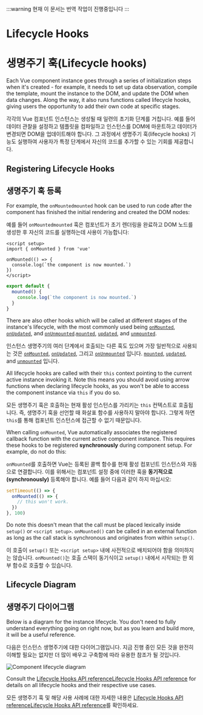 :::warning 현재 이 문서는 번역 작업이 진행중입니다
:::


# Lifecycle Hooks
# 생명주기 훅(Lifecycle hooks)


Each Vue component instance goes through a series of initialization steps when it's created - for example, it needs to set up data observation, compile the template, mount the instance to the DOM, and update the DOM when data changes. Along the way, it also runs functions called lifecycle hooks, giving users the opportunity to add their own code at specific stages.

각각의 Vue 컴포넌트 인스턴스는 생성될 때 일련의 초기화 단계를 거칩니다. 예를 들어 데이터 관찰을 설정하고 템플릿을 컴파일하고 인스턴스를 DOM에 마운트하고 데이터가 변경되면 DOM을 업데이트해야 합니다. 그 과정에서 생명주기 훅(lifecycle hooks) 기능도 실행하여 사용자가 특정 단계에서 자신의 코드를 추가할 수 있는 기회를 제공합니다.


## Registering Lifecycle Hooks
## 생명주기 훅 등록

For example, the <span class="composition-api">`onMounted`</span><span class="options-api">`mounted`</span> hook can be used to run code after the component has finished the initial rendering and created the DOM nodes:

예를 들어 <span class="composition-api"><code>onMounted</code></span><span class="options-api"><code>mounted</code></span> 훅은 컴포넌트가 초기 렌더링을 완료하고 DOM 노드를 생성한 후 자신의 코드를 실행하는데 사용이 가능합니다:

<div class="composition-api">

```vue
<script setup>
import { onMounted } from 'vue'

onMounted(() => {
  console.log(`the component is now mounted.`)
})
</script>
```

</div>
<div class="options-api">

```js
export default {
  mounted() {
    console.log(`the component is now mounted.`)
  }
}
```

</div>

There are also other hooks which will be called at different stages of the instance's lifecycle, with the most commonly used being <span class="composition-api">[`onMounted`](/api/composition-api-lifecycle.html#onmounted), [`onUpdated`](/api/composition-api-lifecycle.html#onupdated), and [`onUnmounted`](/api/composition-api-lifecycle.html#onunmounted).</span><span class="options-api">[`mounted`](/api/options-lifecycle.html#mounted), [`updated`](/api/options-lifecycle.html#updated), and [`unmounted`](/api/options-lifecycle.html#unmounted).</span>


인스턴스 생명주기의 여러 단계에서 호출되는 다른 훅도 있으며 가장 일반적으로 사용되는 것은 <span class="composition-api">[`onMounted`](/api/composition-api-lifecycle.html#onmounted), [`onUpdated`](/api/composition-api-lifecycle.html#onupdated), 그리고 [`onUnmounted`](/api/composition-api-lifecycle.html#onunmounted) 입니다. </span><span class="options-api">[`mounted`](/api/options-lifecycle.html#mounted), [`updated`](/api/options-lifecycle.html#updated), and [`unmounted`](/api/options-lifecycle.html#unmounted) 입니다.</span>

<div class="options-api">


All lifecycle hooks are called with their `this` context pointing to the current active instance invoking it. Note this means you should avoid using arrow functions when declaring lifecycle hooks, as you won't be able to access the component instance via `this` if you do so.

모든 생명주기 훅은 호출하는 현재 활성 인스턴스를 가리키는 `this` 컨텍스트로 호출됩니다. 즉, 생명주기 훅을 선언할 때 화살표 함수를 사용하지 말아야 합니다. 그렇게 하면 `this`를 통해 컴포넌트 인스턴스에 접근할 수 없기 때문입니다.

</div>

<div class="composition-api">

When calling `onMounted`, Vue automatically associates the registered callback function with the current active component instance. This requires these hooks to be registered **synchronously** during component setup. For example, do not do this:

`onMounted`를 호출하면 Vue는 등록된 콜백 함수를 현재 활성 컴포넌트 인스턴스와 자동으로 연결합니다. 이를 위해서는 컴포넌트 설정 중에 이러한 훅을 **동기적으로(synchronously)** 등록해야 합니다. 예를 들어 다음과 같이 하지 마십시오:

```js
setTimeout(() => {
  onMounted(() => {
    // this won't work.
  })
}, 100)
```

Do note this doesn't mean that the call must be placed lexically inside `setup()` or `<script setup>`. `onMounted()` can be called in an external function as long as the call stack is synchronous and originates from within `setup()`.

이 호출이 `setup()` 또는 `<script setup>` 내에 사전적으로 배치되어야 함을 의미하지는 않습니다. `onMounted()`는 호출 스택이 동기식이고 `setup()` 내에서 시작되는 한 외부 함수로 호출할 수 있습니다.

</div>

## Lifecycle Diagram
## 생명주기 다이어그램

Below is a diagram for the instance lifecycle. You don't need to fully understand everything going on right now, but as you learn and build more, it will be a useful reference.

다음은 인스턴스 생명주기에 대한 다이어그램입니다. 지금 진행 중인 모든 것을 완전히 이해할 필요는 없지만 더 많이 배우고 구축함에 따라 유용한 참조가 될 것입니다.

![Component lifecycle diagram](https://github.com/vuejs-kr/docs-next/blob/main/ko-KR/src/guide/essentials/images/lifecycle.png?raw=true)

<!-- https://www.figma.com/file/Xw3UeNMOralY6NV7gSjWdS/Vue-Lifecycle -->

Consult the <span class="composition-api">[Lifecycle Hooks API reference](/api/composition-api-lifecycle.html)</span><span class="options-api">[Lifecycle Hooks API reference](/api/options-lifecycle.html)</span> for details on all lifecycle hooks and their respective use cases.

모든 생명주기 훅 및 해당 사용 사례에 대한 자세한 내용은 <span class="composition-api">[Lifecycle Hooks API reference](/api/composition-api-lifecycle.html)</span><span class="options-api">[Lifecycle Hooks API reference](/api/options-lifecycle.html)</span>를 확인하세요.
